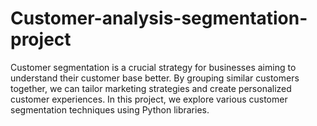 # Customer-analysis-segmentation-project
Customer segmentation is a crucial strategy for businesses aiming to understand their customer base better. By grouping similar customers together, we can tailor marketing strategies and create personalized customer experiences. In this project, we explore various customer segmentation techniques using Python libraries.
